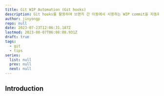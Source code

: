 ```yaml
---
title: Git WIP Automation (Git hooks)
description: Git hooks를 활용하여 브랜치 간 이동에서 사용하는 WIP commit을 자동화하는 방법을 공유합니다.
author: jinyongp
repo: null
date: 2023-07-23T12:06:31.187Z
lastmod: 2023-08-07T06:08:08.931Z
draft: true
tags:
  - git
  - tips
series:
  list: null
  prev: null
  next: null
---
```


## Introduction

